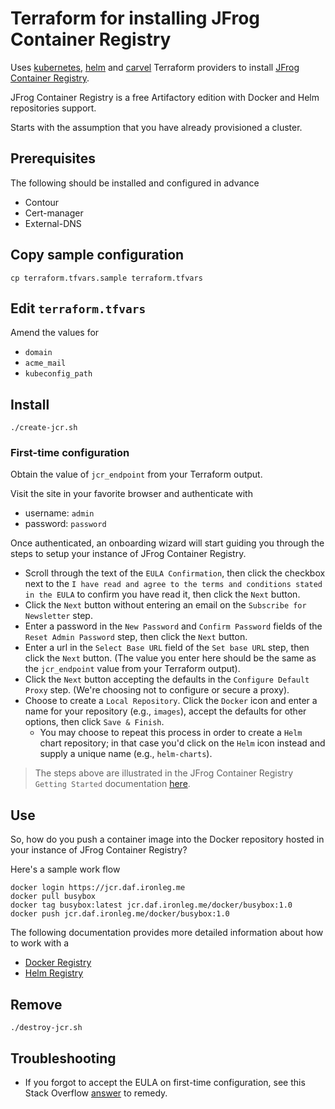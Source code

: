 # Terraform for installing JFrog Container Registry

Uses [kubernetes](https://www.terraform.io/docs/providers/kubernetes/index.html), [helm](https://www.terraform.io/docs/providers/helm/index.html) and [carvel](https://github.com/vmware-tanzu/terraform-provider-carvel) Terraform providers to install [JFrog Container Registry](https://hub.helm.sh/charts/jfrog/artifactory-jcr).

JFrog Container Registry is a free Artifactory edition with Docker and Helm repositories support.

Starts with the assumption that you have already provisioned a cluster.

## Prerequisites

The following should be installed and configured in advance

* Contour
* Cert-manager
* External-DNS


## Copy sample configuration

```
cp terraform.tfvars.sample terraform.tfvars
```

## Edit `terraform.tfvars`

Amend the values for

* `domain`
* `acme_mail`
* `kubeconfig_path`

## Install

```
./create-jcr.sh
```

### First-time configuration

Obtain the value of `jcr_endpoint` from your Terraform output.

Visit the site in your favorite browser and authenticate with

* username: `admin`
* password: `password`

Once authenticated, an onboarding wizard will start guiding you through the steps to setup your instance of JFrog Container Registry.

* Scroll through the text of the `EULA Confirmation`, then click the checkbox next to the `I have read and agree to the terms and conditions stated in the EULA` to confirm you have read it, then click the `Next` button.
* Click the `Next` button without entering an email on the `Subscribe for Newsletter` step.
* Enter a password in the `New Password` and `Confirm Password` fields of the `Reset Admin Password` step, then click the `Next` button.
* Enter a url in the `Select Base URL` field of the `Set base URL` step, then click the `Next` button.  (The value you enter here should be the same as the `jcr_endpoint` value from your Terraform output).
* Click the `Next` button accepting the defaults in the `Configure Default Proxy` step.  (We're choosing not to configure or secure a proxy).
* Choose to create a `Local Repository`. Click the `Docker` icon and enter a name for your repository (e.g., `images`), accept the defaults for other options, then click `Save & Finish`.
  * You may choose to repeat this process in order to create a `Helm` chart repository; in that case you'd click on the `Helm` icon instead and supply a unique name (e.g., `helm-charts`).

> The steps above are illustrated in the JFrog Container Registry `Getting Started` documentation [here](https://www.jfrog.com/confluence/display/JFROG/Get+Started%3A+JFrog+Container+Registry).


## Use

So, how do you push a container image into the Docker repository hosted in your instance of JFrog Container Registry?

Here's a sample work flow

```
docker login https://jcr.daf.ironleg.me
docker pull busybox
docker tag busybox:latest jcr.daf.ironleg.me/docker/busybox:1.0
docker push jcr.daf.ironleg.me/docker/busybox:1.0
```

The following documentation provides more detailed information about how to work with a

* [Docker Registry](https://www.jfrog.com/confluence/display/JCR6X/Getting+Started+with+JFrog+Container+Registry+as+a+Docker+Registry)
* [Helm Registry](https://www.jfrog.com/confluence/display/JCR6X/Helm+Registry)


## Remove

```
./destroy-jcr.sh
```

## Troubleshooting

* If you forgot to accept the EULA on first-time configuration, see this Stack Overflow [answer](https://stackoverflow.com/questions/60095151/how-can-i-automatically-accept-artifactory-eula) to remedy.
